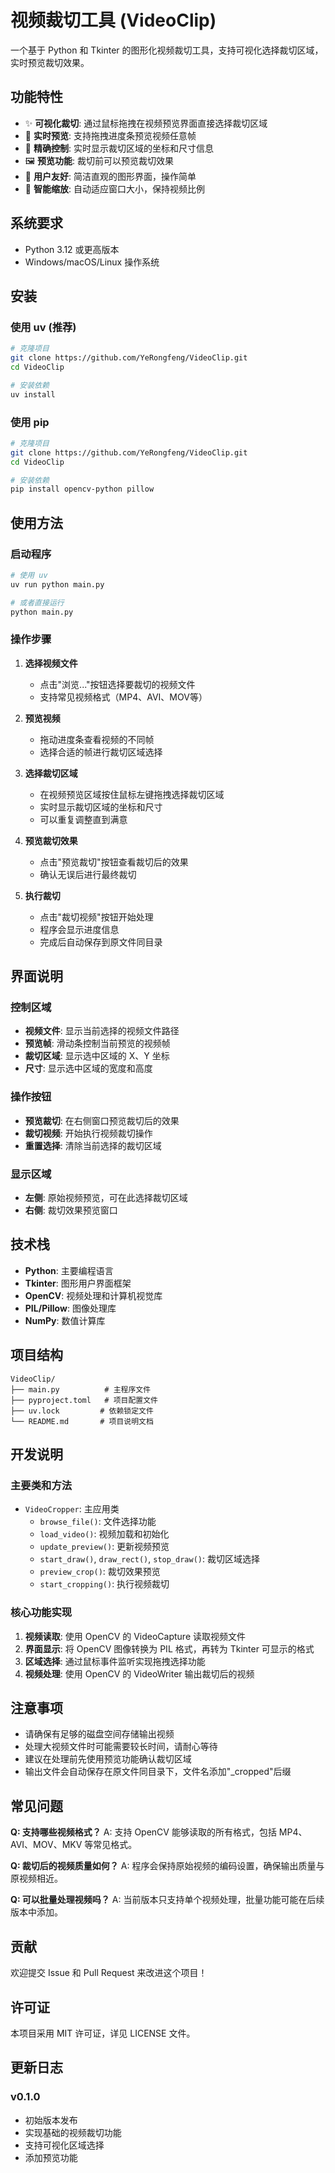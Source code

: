 # 视频裁切工具 (VideoClip)

一个基于 Python 和 Tkinter 的图形化视频裁切工具，支持可视化选择裁切区域，实时预览裁切效果。

## 功能特性

- ✨ **可视化裁切**: 通过鼠标拖拽在视频预览界面直接选择裁切区域
- 🎥 **实时预览**: 支持拖拽进度条预览视频任意帧
- 📏 **精确控制**: 实时显示裁切区域的坐标和尺寸信息
- 🖼️ **预览功能**: 裁切前可以预览裁切效果
- 📱 **用户友好**: 简洁直观的图形界面，操作简单
- 🔄 **智能缩放**: 自动适应窗口大小，保持视频比例

## 系统要求

- Python 3.12 或更高版本
- Windows/macOS/Linux 操作系统

## 安装

### 使用 uv (推荐)

```bash
# 克隆项目
git clone https://github.com/YeRongfeng/VideoClip.git
cd VideoClip

# 安装依赖
uv install
```

### 使用 pip

```bash
# 克隆项目
git clone https://github.com/YeRongfeng/VideoClip.git
cd VideoClip

# 安装依赖
pip install opencv-python pillow
```

## 使用方法

### 启动程序

```bash
# 使用 uv
uv run python main.py

# 或者直接运行
python main.py
```

### 操作步骤

1. **选择视频文件**
   - 点击"浏览..."按钮选择要裁切的视频文件
   - 支持常见视频格式（MP4、AVI、MOV等）

2. **预览视频**
   - 拖动进度条查看视频的不同帧
   - 选择合适的帧进行裁切区域选择

3. **选择裁切区域**
   - 在视频预览区域按住鼠标左键拖拽选择裁切区域
   - 实时显示裁切区域的坐标和尺寸
   - 可以重复调整直到满意

4. **预览裁切效果**
   - 点击"预览裁切"按钮查看裁切后的效果
   - 确认无误后进行最终裁切

5. **执行裁切**
   - 点击"裁切视频"按钮开始处理
   - 程序会显示进度信息
   - 完成后自动保存到原文件同目录

## 界面说明

### 控制区域
- **视频文件**: 显示当前选择的视频文件路径
- **预览帧**: 滑动条控制当前预览的视频帧
- **裁切区域**: 显示选中区域的 X、Y 坐标
- **尺寸**: 显示选中区域的宽度和高度

### 操作按钮
- **预览裁切**: 在右侧窗口预览裁切后的效果
- **裁切视频**: 开始执行视频裁切操作
- **重置选择**: 清除当前选择的裁切区域

### 显示区域
- **左侧**: 原始视频预览，可在此选择裁切区域
- **右侧**: 裁切效果预览窗口

## 技术栈

- **Python**: 主要编程语言
- **Tkinter**: 图形用户界面框架
- **OpenCV**: 视频处理和计算机视觉库
- **PIL/Pillow**: 图像处理库
- **NumPy**: 数值计算库

## 项目结构

```
VideoClip/
├── main.py          # 主程序文件
├── pyproject.toml   # 项目配置文件
├── uv.lock         # 依赖锁定文件
└── README.md       # 项目说明文档
```

## 开发说明

### 主要类和方法

- `VideoCropper`: 主应用类
  - `browse_file()`: 文件选择功能
  - `load_video()`: 视频加载和初始化
  - `update_preview()`: 更新视频预览
  - `start_draw()`, `draw_rect()`, `stop_draw()`: 裁切区域选择
  - `preview_crop()`: 裁切效果预览
  - `start_cropping()`: 执行视频裁切

### 核心功能实现

1. **视频读取**: 使用 OpenCV 的 VideoCapture 读取视频文件
2. **界面显示**: 将 OpenCV 图像转换为 PIL 格式，再转为 Tkinter 可显示的格式
3. **区域选择**: 通过鼠标事件监听实现拖拽选择功能
4. **视频处理**: 使用 OpenCV 的 VideoWriter 输出裁切后的视频

## 注意事项

- 请确保有足够的磁盘空间存储输出视频
- 处理大视频文件时可能需要较长时间，请耐心等待
- 建议在处理前先使用预览功能确认裁切区域
- 输出文件会自动保存在原文件同目录下，文件名添加"_cropped"后缀

## 常见问题

**Q: 支持哪些视频格式？**
A: 支持 OpenCV 能够读取的所有格式，包括 MP4、AVI、MOV、MKV 等常见格式。

**Q: 裁切后的视频质量如何？**
A: 程序会保持原始视频的编码设置，确保输出质量与原视频相近。

**Q: 可以批量处理视频吗？**
A: 当前版本只支持单个视频处理，批量功能可能在后续版本中添加。

## 贡献

欢迎提交 Issue 和 Pull Request 来改进这个项目！

## 许可证

本项目采用 MIT 许可证，详见 LICENSE 文件。

## 更新日志

### v0.1.0
- 初始版本发布
- 实现基础的视频裁切功能
- 支持可视化区域选择
- 添加预览功能